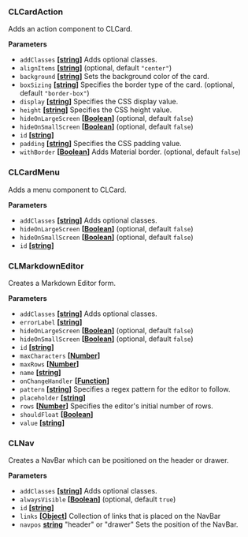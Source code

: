 ### CLCardAction



Adds an action component to CLCard.

**Parameters**

-   `addClasses` **\[[string](https://developer.mozilla.org/en-US/docs/Web/JavaScript/Reference/Global_Objects/String)]** Adds optional classes.
-   `alignItems` **\[[string](https://developer.mozilla.org/en-US/docs/Web/JavaScript/Reference/Global_Objects/String)]**  (optional, default `"center"`)
-   `background` **\[[string](https://developer.mozilla.org/en-US/docs/Web/JavaScript/Reference/Global_Objects/String)]** Sets the background color of the card.
-   `boxSizing` **\[[string](https://developer.mozilla.org/en-US/docs/Web/JavaScript/Reference/Global_Objects/String)]** Specifies the border type of the card. (optional, default `"border-box"`)
-   `display` **\[[string](https://developer.mozilla.org/en-US/docs/Web/JavaScript/Reference/Global_Objects/String)]** Specifies the CSS display value.
-   `height` **\[[string](https://developer.mozilla.org/en-US/docs/Web/JavaScript/Reference/Global_Objects/String)]** Specifies the CSS height value.
-   `hideOnLargeScreen` **\[[Boolean](https://developer.mozilla.org/en-US/docs/Web/JavaScript/Reference/Global_Objects/Boolean)]**  (optional, default `false`)
-   `hideOnSmallScreen` **\[[Boolean](https://developer.mozilla.org/en-US/docs/Web/JavaScript/Reference/Global_Objects/Boolean)]**  (optional, default `false`)
-   `id` **\[[string](https://developer.mozilla.org/en-US/docs/Web/JavaScript/Reference/Global_Objects/String)]**
-   `padding` **\[[string](https://developer.mozilla.org/en-US/docs/Web/JavaScript/Reference/Global_Objects/String)]** Specifies the CSS padding value.
-   `withBorder` **\[[Boolean](https://developer.mozilla.org/en-US/docs/Web/JavaScript/Reference/Global_Objects/Boolean)]** Adds Material border. (optional, default `false`)

### CLCardMenu



Adds a menu component to CLCard.

**Parameters**

-   `addClasses` **\[[string](https://developer.mozilla.org/en-US/docs/Web/JavaScript/Reference/Global_Objects/String)]** Adds optional classes.
-   `hideOnLargeScreen` **\[[Boolean](https://developer.mozilla.org/en-US/docs/Web/JavaScript/Reference/Global_Objects/Boolean)]**  (optional, default `false`)
-   `hideOnSmallScreen` **\[[Boolean](https://developer.mozilla.org/en-US/docs/Web/JavaScript/Reference/Global_Objects/Boolean)]**  (optional, default `false`)
-   `id` **\[[string](https://developer.mozilla.org/en-US/docs/Web/JavaScript/Reference/Global_Objects/String)]**

### CLMarkdownEditor



Creates a Markdown Editor form.

**Parameters**

-   `addClasses` **\[[string](https://developer.mozilla.org/en-US/docs/Web/JavaScript/Reference/Global_Objects/String)]** Adds optional classes.
-   `errorLabel` **\[[string](https://developer.mozilla.org/en-US/docs/Web/JavaScript/Reference/Global_Objects/String)]**
-   `hideOnLargeScreen` **\[[Boolean](https://developer.mozilla.org/en-US/docs/Web/JavaScript/Reference/Global_Objects/Boolean)]**  (optional, default `false`)
-   `hideOnSmallScreen` **\[[Boolean](https://developer.mozilla.org/en-US/docs/Web/JavaScript/Reference/Global_Objects/Boolean)]**  (optional, default `false`)
-   `id` **\[[string](https://developer.mozilla.org/en-US/docs/Web/JavaScript/Reference/Global_Objects/String)]**
-   `maxCharacters` **\[[Number](https://developer.mozilla.org/en-US/docs/Web/JavaScript/Reference/Global_Objects/Number)]**
-   `maxRows` **\[[Number](https://developer.mozilla.org/en-US/docs/Web/JavaScript/Reference/Global_Objects/Number)]**
-   `name` **\[[string](https://developer.mozilla.org/en-US/docs/Web/JavaScript/Reference/Global_Objects/String)]**
-   `onChangeHandler` **\[[Function](https://developer.mozilla.org/en-US/docs/Web/JavaScript/Reference/Statements/function)]**
-   `pattern` **\[[string](https://developer.mozilla.org/en-US/docs/Web/JavaScript/Reference/Global_Objects/String)]** Specifies a regex pattern for the editor to follow.
-   `placeholder` **\[[string](https://developer.mozilla.org/en-US/docs/Web/JavaScript/Reference/Global_Objects/String)]**
-   `rows` **\[[Number](https://developer.mozilla.org/en-US/docs/Web/JavaScript/Reference/Global_Objects/Number)]** Specifies the editor's initial number of rows.
-   `shouldFloat` **\[[Boolean](https://developer.mozilla.org/en-US/docs/Web/JavaScript/Reference/Global_Objects/Boolean)]**
-   `value` **\[[string](https://developer.mozilla.org/en-US/docs/Web/JavaScript/Reference/Global_Objects/String)]**

### CLNav



Creates a NavBar which can be positioned on the header or drawer.

**Parameters**

-   `addClasses` **\[[string](https://developer.mozilla.org/en-US/docs/Web/JavaScript/Reference/Global_Objects/String)]** Adds optional classes.
-   `alwaysVisible` **\[[Boolean](https://developer.mozilla.org/en-US/docs/Web/JavaScript/Reference/Global_Objects/Boolean)]**  (optional, default `true`)
-   `id` **\[[string](https://developer.mozilla.org/en-US/docs/Web/JavaScript/Reference/Global_Objects/String)]**
-   `links` **\[[Object](https://developer.mozilla.org/en-US/docs/Web/JavaScript/Reference/Global_Objects/Object)]** Collection of links that is placed on the NavBar
-   `navpos` **[string](https://developer.mozilla.org/en-US/docs/Web/JavaScript/Reference/Global_Objects/String)** "header" or "drawer" Sets the position of the NavBar.
